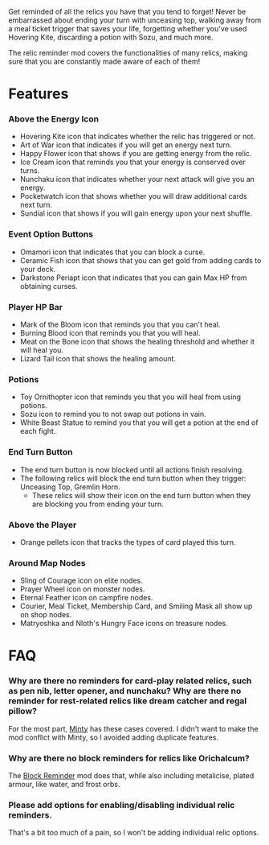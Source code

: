 Get reminded of all the relics you have that you tend to forget! 
Never be embarrassed about ending your turn with unceasing top, walking away from a meal ticket trigger that saves 
your life, forgetting whether you've used Hovering Kite, discarding a potion with Sozu, and much more.

The relic reminder mod covers the functionalities of many relics, making sure that you are constantly made aware of 
each of them!

# Features

### Above the Energy Icon

- Hovering Kite icon that indicates whether the relic has triggered or not.
- Art of War icon that indicates if you will get an energy next turn.
- Happy Flower icon that shows if you are getting energy from the relic.
- Ice Cream icon that reminds you that your energy is conserved over turns.
- Nunchaku icon that indicates whether your next attack will give you an energy.
- Pocketwatch icon that shows whether you will draw  additional cards next turn.
- Sundial icon that shows if you will gain energy upon your next shuffle.

### Event Option Buttons

- Omamori icon that indicates that you can block a curse.
- Ceramic Fish icon that shows that you can get gold from adding cards to your deck.
- Darkstone Periapt icon that indicates that you can gain Max HP from obtaining curses.

### Player HP Bar

- Mark of the Bloom icon that reminds you that you can't heal.
- Burning Blood icon that reminds you that you will heal.
- Meat on the Bone icon that shows the healing threshold and whether it will heal you.
- Lizard Tail icon that shows the healing amount.

### Potions

- Toy Ornithopter icon that reminds you that you will heal from using potions.
- Sozu icon to remind you to not swap out potions in vain.
- White Beast Statue to remind you that you will get a potion at the end of each fight.

### End Turn Button

- The end turn button is now blocked until all actions finish resolving.
- The following relics will block the end turn button when they trigger: Unceasing Top, Gremlin Horn.
  - These relics will show their icon on the end turn button when they are blocking you from ending your turn.
  
### Above the Player

- Orange pellets icon that tracks the types of card played this turn.

### Around Map Nodes

- Sling of Courage icon on elite nodes.
- Prayer Wheel icon on monster nodes.
- Eternal Feather icon on campfire nodes.
- Courier, Meal Ticket, Membership Card, and Smiling Mask all show up on shop nodes.
- Matryoshka and Nloth's Hungry Face icons on treasure nodes.


# FAQ

### Why are there no reminders for card-play related relics, such as pen nib, letter opener, and nunchaku? Why are there no reminder for rest-related relics like dream catcher and regal pillow?

For the most part, [Minty](https://steamcommunity.com/sharedfiles/filedetails/?id=1812723899) has these cases 
covered. I didn't want to make the mod conflict with Minty, so I avoided adding duplicate features.


### Why are there no block reminders for relics like Orichalcum? 

The [Block Reminder](https://steamcommunity.com/sharedfiles/filedetails/?id=1974165911) mod does that, while also 
including metalicise, plated armour, like water, and frost orbs.


### Please add options for enabling/disabling individual relic reminders.

That's a bit too much of a pain, so I won't be adding individual relic options.